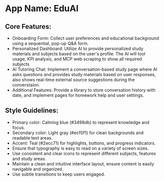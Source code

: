 # **App Name**: EduAI

## Core Features:

- Onboarding Form: Collect user preferences and educational background using a sequential, pop-up Q&A form.
- Personalized Dashboard: Utilize AI to provide personalized study materials and subjects based on the user's profile.  The AI will tool usage, KPI analysis, and MCP web scraping to show all required subjects
- AI Tutoring Chat: Implement a conversation-based study page where AI asks questions and provides study materials based on user responses, also shows real-time external source suggestions during the converstaion.
- Additional Features: Provide a library to store conversation history with date, and implement pages for homework help and user settings.

## Style Guidelines:

- Primary color: Calming blue (#3498db) to represent knowledge and focus.
- Secondary color: Light gray (#ecf0f1) for clean backgrounds and readable text areas.
- Accent: Teal (#2ecc71) for highlights, buttons, and progress indicators.
- Ensure that typography is easy to read on a variety of screen sizes.
- Use consistent and clear icons to represent different subjects, features and study areas.
- Maintain a clean and intuitive interface layout, ensure content is easily navigable and organized.
- Use subtle transitions to keep users engaged.